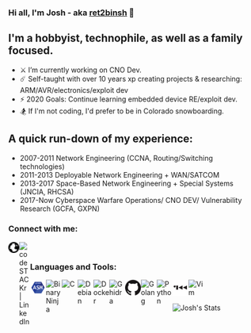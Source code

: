 ### Hi all, I'm Josh - aka [ret2binsh][website] 👾

## I'm a hobbyist, technophile, as well as a family focused.
- ⚔️ I’m currently working on CNO Dev.
- ☄️ Self-taught with over 10 years xp creating projects & researching: ARM/AVR/electronics/exploit dev
- ⚡️ 2020 Goals: Continue learning embedded device RE/exploit dev.
- 🏂 If I'm not coding, I'd prefer to be in Colorado snowboarding.

## A quick run-down of my experience:
- 2007-2011 Network Engineering (CCNA, Routing/Switching technologies)
- 2011-2013 Deployable Network Engineering + WAN/SATCOM
- 2013-2017 Space-Based Network Engineering + Special Systems (JNCIA, RHCSA)
- 2017-Now  Cyberspace Warfare Operations/ CNO DEV/ Vulnerability Research (GCFA, GXPN)

### Connect with me:

[<img align="left" alt="codeSTACKr.com" width="22px" src="https://raw.githubusercontent.com/iconic/open-iconic/master/svg/globe.svg" />][website]
[<img align="left" alt="codeSTACKr | LinkedIn" width="22px" src="https://cdn.jsdelivr.net/npm/simple-icons@v3/icons/linkedin.svg" />][linkedin]

<br />

### Languages and Tools:

<img align="left" alt="32/64bit ASM" width="32px" src="https://raw.githubusercontent.com/ret2binsh/ret2binsh/master/src/asm.png" />
<img align="left" alt="BinaryNinja" width="32px" src="https://user-images.githubusercontent.com/44272603/81444159-f6bd7000-9176-11ea-9043-5eb7e6ec11b1.png" />
<img align="left" alt="C" width="32px" src="https://raw.githubusercontent.com/abranhe/programming-languages-logos/master/src/c/c_32x32.png" />
<img align="left" alt="Debian" width="32px" src="https://raw.githubusercontent.com/antoniotrento/devicon/b80c6d9acb7b58b80904769015f9e0dd36fe46d2/icons/debian/debian-original.svg" />
<img align="left" alt="Docker" width="32px" src="https://raw.githubusercontent.com/antoniotrento/devicon/b80c6d9acb7b58b80904769015f9e0dd36fe46d2/icons/docker/docker-original.svg" />
<img align="left" alt="Ghidra" width="32px" src="https://user-images.githubusercontent.com/16199912/56060896-12690380-5d36-11e9-802e-8c7e70cd481e.png" />
<img align="left" alt="GitHub" width="32px" src="https://raw.githubusercontent.com/github/explore/78df643247d429f6cc873026c0622819ad797942/topics/github/github.png" />
<img align="left" alt="Golang" width="32px" src="https://raw.githubusercontent.com/abranhe/programming-languages-logos/master/src/go/go_32x32.png" />
<img align="left" alt="Python" width="32px" src="https://raw.githubusercontent.com/abranhe/programming-languages-logos/master/src/python/python_32x32.png" />
<img align="left" alt="Radare2" width="32px" src="https://raw.githubusercontent.com/ret2binsh/ret2binsh/master/src/r2.png" />
<img align="left" alt="Vim" width="32px" src="https://raw.githubusercontent.com/antoniotrento/devicon/b80c6d9acb7b58b80904769015f9e0dd36fe46d2/icons/vim/vim-original.svg" />

<br />
<br />

![Josh's Stats](https://github-readme-stats-theta-seven.vercel.app/api?username=ret2binsh&theme=dark&show_icons=true&count_private=true)

[website]: https://www.ret2bin.sh
[linkedin]: https://www.linkedin.com/in/joshuabgonzales/
